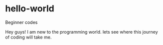 # hello-world
Beginner codes

Hey guys! I am new to the programming world. lets see where this
journey of coding will take me. 
